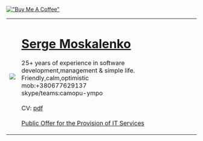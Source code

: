 [!["Buy Me A Coffee"](https://www.buymeacoffee.com/assets/img/custom_images/orange_img.png)](https://www.buymeacoffee.com/sergemoskalenko)

<table border="0"><tr><td>
  
<a href="https://github.com/sergemoskalenko"><img src="https://avatars.githubusercontent.com/u/1941586?v=4" border=0></a>

</td><td>
<h1><a href="https://github.com/sergemoskalenko">Serge Moskalenko</a></h1>

25+ years of experience in software development,management & simple life. Friendly,calm,optimistic<br> mob:+380677629137<br> skype/teams:camopu-ympo <br><br>
CV: <a href="https://sergemoskalenko.github.io/Serge-Moskalenko--CV-as-iOS_MacOS_Android_Flutter-developer-2024-10.pdf">pdf</a><br><br>
<a href="https://sergemoskalenko.github.io/oferta-it/"> Public Offer for the Provision of IT Services </a><br>
</td></tr></table>




<!-- end 

qqq

www

eee

-->
